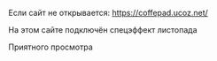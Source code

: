 Если сайт не открывается:
https://coffepad.ucoz.net/

На этом сайте подключён спецэффект листопада

Приятного просмотра
